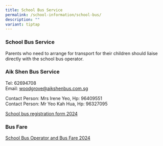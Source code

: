 ```yaml
---
title: School Bus Service
permalink: /school-information/school-bus/
description: ""
variant: tiptap
---
```

<h3><strong>School Bus Service</strong></h3>
<p>Parents who need to arrange for transport for their children should liaise
directly with the school bus operator.</p>
<h3><strong>Aik Shen Bus Service</strong></h3>
<p>Tel: 62694708
<br>Email: <a href="mailto:woodgrove@aikshenbus.com.sg" rel="noopener noreferrer nofollow" target="_blank">woodgrove@aikshenbus.com.sg</a>
</p>
<p>Contact Person: Mrs Irene Yeo, Hp: 96409551
<br>Contact Person: Mr Yeo Kah Hua, Hp: 96327095</p>
<p><a href="/files/School%20Bus/woodgrove_school%20bus%20registration%20form%202024.pdf" rel="noopener noreferrer nofollow" target="_blank">School bus registration form 2024</a>
</p>
<h3><strong>Bus Fare</strong></h3>
<p><a href="/files/School%20Bus/school%20bus%20operator%20awarded%20and%20bus%20fare%202024-2025.pdf" rel="noopener noreferrer nofollow" target="_blank">School Bus Operator and Bus Fare 2024</a>
</p>